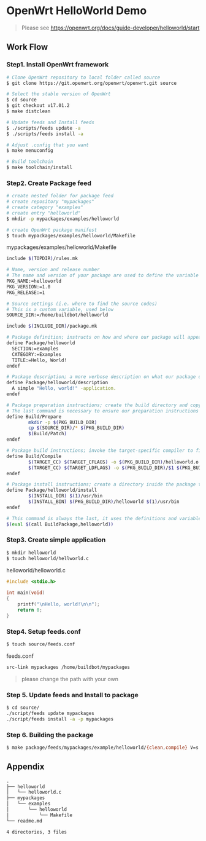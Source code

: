 # OpenWrt HelloWorld Demo
>  Please see https://openwrt.org/docs/guide-developer/helloworld/start



## Work Flow




### Step1. Install OpenWrt framework

```bash
# Clone OpenWrt repository to local folder called source 
$ git clone https://git.openwrt.org/openwrt/openwrt.git source

# Select the stable version of OpenWrt
$ cd source 
$ git checkout v17.01.2
$ make distclean

# Update feeds and Install feeds
$ ./scripts/feeds update -a
$ ./scripts/feeds install -a

# Adjust .config that you want
$ make menuconfig

# Build toolchain
$ make toolchain/install
```



### Step2. Create Package feed

```bash
# create nested folder for package feed
# create repository "mypackages"
# create category "examples"
# create entry "helloworld"
$ mkdir -p mypackages/examples/helloworld

# create OpenWrt package manifest
$ touch mypackages/examples/helloworld/Makefile

```



mypackages/examples/helloworld/Makefile

```bash
include $(TOPDIR)/rules.mk

# Name, version and release number
# The name and version of your package are used to define the variable to point to the build directory of your package: $(PKG_BUILD_DIR)
PKG_NAME:=helloworld
PKG_VERSION:=1.0
PKG_RELEASE:=1

# Source settings (i.e. where to find the source codes)
# This is a custom variable, used below
SOURCE_DIR:=/home/buildbot/helloworld

include $(INCLUDE_DIR)/package.mk

# Package definition; instructs on how and where our package will appear in the overall configuration menu ('make menuconfig')
define Package/helloworld
  SECTION:=examples
  CATEGORY:=Examples
  TITLE:=Hello, World!
endef

# Package description; a more verbose description on what our package does
define Package/helloworld/description
  A simple "Hello, world!" -application.
endef

# Package preparation instructions; create the build directory and copy the source code. 
# The last command is necessary to ensure our preparation instructions remain compatible with the patching system.
define Build/Prepare
        mkdir -p $(PKG_BUILD_DIR)
        cp $(SOURCE_DIR)/* $(PKG_BUILD_DIR)
        $(Build/Patch)
endef

# Package build instructions; invoke the target-specific compiler to first compile the source file, and then to link the file into the final executable
define Build/Compile
        $(TARGET_CC) $(TARGET_CFLAGS) -o $(PKG_BUILD_DIR)/helloworld.o -c $(PKG_BUILD_DIR)/helloworld.c
        $(TARGET_CC) $(TARGET_LDFLAGS) -o $(PKG_BUILD_DIR)/$1 $(PKG_BUILD_DIR)/helloworld.o
endef

# Package install instructions; create a directory inside the package to hold our executable, and then copy the executable we built previously into the folder
define Package/helloworld/install
        $(INSTALL_DIR) $(1)/usr/bin
        $(INSTALL_BIN) $(PKG_BUILD_DIR)/helloworld $(1)/usr/bin
endef

# This command is always the last, it uses the definitions and variables we give above in order to get the job done
$(eval $(call BuildPackage,helloworld))
```



### Step3. Create simple application

```bash
$ mkdir helloworld
$ touch helloworld/hellworld.c
```



helloworld/helloworld.c

```c
#include <stdio.h>
     
int main(void)
{
    printf("\nHello, world!\n\n");
    return 0;
}
```



### Step4. Setup feeds.conf

``` bash
$ touch source/feeds.conf
```



feeds.conf

```tex
src-link mypackages /home/buildbot/mypackages
```

> please change the path with your own



### Step 5. Update feeds and Install to package

```bash
$ cd source/
./script/feeds update mypackages
./script/feeds install -a -p mypackages
```



### Step 6. Building the package

```bash
$ make package/feeds/mypackages/example/helloworld/{clean,compile} V=s
```





## Appendix



```tex
.
├── helloworld
│   └── helloworld.c
├── mypackages
│   └── examples
│       └── helloworld
│           └── Makefile
└── readme.md

4 directories, 3 files
```






